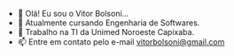 - 👋 Olá! Eu sou o Vitor Bolsoni...
- 🌱 Atualmente cursando Engenharia de Softwares.
- 💞️ Trabalho na TI da Unimed Noroeste Capixaba.
- 📫 Entre em contato pelo e-mail vitorbolsoni@gmail.com


<!---
vitorbolsoni/vitorbolsoni is a ✨ special ✨ repository because its `README.md` (this file) appears on your GitHub profile.
You can click the Preview link to take a look at your changes.
--->
